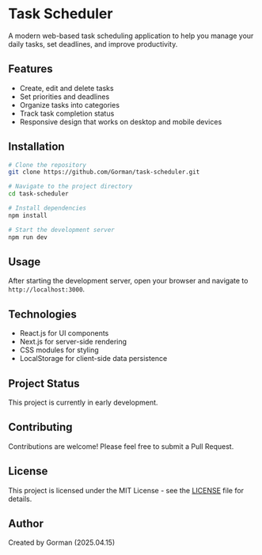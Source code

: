 # Task Scheduler

A modern web-based task scheduling application to help you manage your daily tasks, set deadlines, and improve productivity.

## Features

- Create, edit and delete tasks
- Set priorities and deadlines
- Organize tasks into categories
- Track task completion status
- Responsive design that works on desktop and mobile devices

## Installation

```bash
# Clone the repository
git clone https://github.com/Gorman/task-scheduler.git

# Navigate to the project directory
cd task-scheduler

# Install dependencies
npm install

# Start the development server
npm run dev
```

## Usage

After starting the development server, open your browser and navigate to `http://localhost:3000`.

## Technologies

- React.js for UI components
- Next.js for server-side rendering
- CSS modules for styling
- LocalStorage for client-side data persistence

## Project Status

This project is currently in early development.

## Contributing

Contributions are welcome! Please feel free to submit a Pull Request.

## License

This project is licensed under the MIT License - see the [LICENSE](LICENSE) file for details.

## Author

Created by Gorman (2025.04.15)
